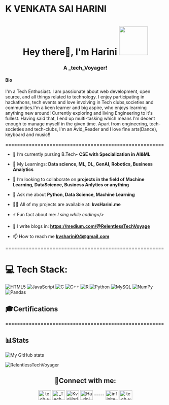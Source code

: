# K VENKATA SAI HARINI
<h1 align="center">Hey there👋, I'm Harini
<img src="https://media.giphy.com/media/bcKmIWkUMCjVm/giphy.gif" width="90"> </h1>
<h3 align="center">A _tech_Voyager!</h3>
<h4>Bio</h4> I'm a Tech Enthusiast. I am passionate about web development, open source, and all things related to technology. I enjoy participating in hackathons, tech events and love involving in Tech clubs,societies and communities.I'm a keen learner and big aspire, who enjoys learning anything new around! Currently exploring and living Engineering to it's fullest. Having said that, I end up multi-tasking which means I'm decent enough to manage myself in the given time. Apart from engineering, tech-societies and tech-clubs, I'm an Avid_Reader and I love fine arts(Dance), keyboard and music!!

======================================================

-  📜 I’m currently pursing B.Tech- **CSE with Specialization in AI&ML**

- 🔭 My Learnings: **Data science, ML, DL, GenAI, Robotics, Business Analytics**

- 🤝 I’m looking to collaborate on **projects in the field of Machine Learning, DataScience, Business Anlytics or anything**

- 💬 Ask me about **Python, Data Science, Machine Learning**
  
- 👨‍💻 All of my projects are available at: **kvsHarini.me**

- ⚡ Fun fact about me: *I sing while coding</>*

- 📝 I write blogs in: **https://medium.com/@RelentlessTechVoyage**

- 📫 How to reach me **kvsharini04@gmail.com**

======================================================


# 💻 Tech Stack:
![HTML5](https://img.shields.io/badge/html5-%23E34F26.svg?style=for-the-badge&logo=html5&logoColor=white) ![JavaScript](https://img.shields.io/badge/javascript-%23323330.svg?style=for-the-badge&logo=javascript&logoColor=%23F7DF1E)  ![C](https://img.shields.io/badge/c-%2300599C.svg?style=for-the-badge&logo=c&logoColor=white) ![C++](https://img.shields.io/badge/c++-%2300599C.svg?style=for-the-badge&logo=c%2B%2B&logoColor=white)  ![R](https://img.shields.io/badge/r-%23276DC3.svg?style=for-the-badge&logo=r&logoColor=white) ![Python](https://img.shields.io/badge/python-3670A0?style=for-the-badge&logo=python&logoColor=ffdd54) ![MySQL](https://img.shields.io/badge/mysql-%2300f.svg?style=for-the-badge&logo=mysql&logoColor=white) ![NumPy](https://img.shields.io/badge/numpy-%23013243.svg?style=for-the-badge&logo=numpy&logoColor=white) ![Pandas](https://img.shields.io/badge/pandas-%23150458.svg?style=for-the-badge&logo=pandas&logoColor=white)
<br> 

## 🎓Certifications


======================================================


## 📊Stats

![My GitHub stats](https://github-readme-stats.vercel.app/api?username=RelentlessTechVoyager&show_icons=true&theme=transparent)

<p align="left"><img align="center" src="https://github-readme-stats.vercel.app/api/top-langs?username=RelentlessTechVoyager&show_icons=true&locale=en&layout=compact" alt="RelentlessTechVoyager" /></p>


<h2 align="center">📲Connect with me:</h2>

<p align="center">
<a href="https://dev.to/tech_voyager" target="blank"><img align="center" src="https://dev-to-uploads.s3.amazonaws.com/uploads/logos/resized_logo_UQww2soKuUsjaOGNB38o.png" alt="tech_voyager" height="30" width="40" /></a>
<a href="https://x.com/_Tech_Voyager" target="blank"><img align="center" src="https://about.twitter.com/content/dam/about-twitter/en/brand-toolkit/brand-download-img-1.jpg.twimg.1920.jpg" alt="_Tech_Voyager" height="30" width="40" /></a>
<a href="http://www.linkedin.com/in/kvsharini" target="blank"><img align="center" src="https://cdn-icons-png.flaticon.com/512/174/174857.png" alt="KvsHarini" height="30" width="40" /></a>
<a href="http://discordapp.com/users/1069992998705827841" target="blank"><img align="center" src="https://static-00.iconduck.com/assets.00/discord-icon-2048x2048-nnt62s2u.png" alt="Harini on discord" height="30" width="40" /></a>
-----
<a href="https://www.kaggle.com/infiniteexplorer" target="blank"><img align="center" src="https://dev-to-uploads.s3.amazonaws.com/uploads/logos/resized_logo_UQww2soKuUsjaOGNB38o.png" alt="infinite_explorer" height="30" width="40" /></a>
<a href="http://medium.com/@RelentlessTechVoyage" target="blank"><img align="center" src="https://dev-to-uploads.s3.amazonaws.com/uploads/logos/resized_logo_UQww2soKuUsjaOGNB38o.png" alt="tech_voyager"height="30" width="40" /></a>
</p>
